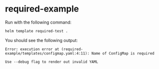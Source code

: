 # required-example
Run with the following command:

```bash
helm template required-test .
```

You should see the following output:

```
Error: execution error at (required-example/templates/configmap.yaml:4:11): Name of ConfigMap is required

Use --debug flag to render out invalid YAML
```